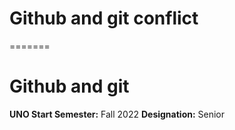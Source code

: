 # Github and git conflict
=======
# Github and git
**UNO Start Semester:** Fall 2022
**Designation:** Senior
